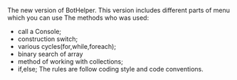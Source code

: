 The new version of BotHelper.
This version includes different parts of menu which you can use
The methods who was used:
- call a Console;
- construction switch;
- various cycles(for,while,foreach);
- binary search of array
- method of working with collections;
- if,else;
The rules are follow coding style and code conventions.